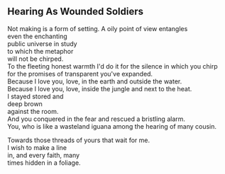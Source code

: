Hearing As Wounded Soldiers
---------------------------
Not making is a form of setting. A oily point of view entangles  
even the enchanting  
public universe in study  
to which the metaphor  
will not be chirped.  
To the fleeting honest warmth I'd do it for the silence in which you chirp  
for the promises of transparent you've expanded.  
Because I love you, love, in the earth and outside the water.  
Because I love you, love, inside the jungle and next to the heat.  
I stayed stored and  
deep brown  
against the room.  
And you conquered in the fear and rescued a bristling alarm.  
You, who is like a wasteland iguana among the hearing of many cousin.  
  
Towards those threads of yours that wait for me.  
I wish to make a line  
in, and every faith, many  
times hidden in a foliage.  
